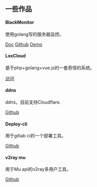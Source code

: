 ## 一些作品


#### BlackMonitor

使用golang写的服务器监控。

[Doc](https://blackcat.orx.me) [Github](https://blackcat.orx.me) [Demo](https://monitor.loxcloud.com)

#### LoxCloud

基于php+golang+vue.js的一套奇怪的系统。

[访问](https://loxcloud.com/)

#### ddns

ddns，目前支持Cloudflare.

[Github](https://github.com/orvice/ddns)


#### Deploy-cli

用于gitlab ci的一个部署工具。

[Github](https://github.com/weeon/deploy-cli)

#### v2ray mu

用于Mu api的v2ray多用户工具。

[Github](https://github.com/orvice/v2ray-mu)